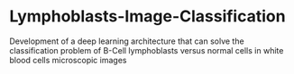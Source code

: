 # Lymphoblasts-Image-Classification
Development of a deep learning architecture that can solve the classification problem of B-Cell lymphoblasts versus normal cells in white blood cells microscopic images
